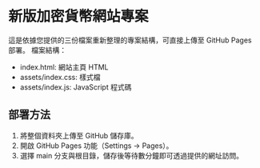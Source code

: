 # 新版加密貨幣網站專案

這是依據您提供的三份檔案重新整理的專案結構，可直接上傳至 GitHub Pages 部署。
檔案結構：
- index.html: 網站主頁 HTML
- assets/index.css: 樣式檔
- assets/index.js: JavaScript 程式碼

## 部署方法
1. 將整個資料夾上傳至 GitHub 儲存庫。
2. 開啟 GitHub Pages 功能（Settings → Pages）。
3. 選擇 main 分支與根目錄，儲存後等待數分鐘即可透過提供的網址訪問。
